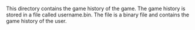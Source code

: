 This directory contains the game history of the game. The game history is stored in a file called username.bin. The file is a binary file and contains the game history of the user.